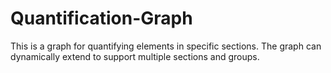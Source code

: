 # Quantification-Graph
This is a graph for quantifying elements in specific sections. The graph can dynamically extend to support multiple sections and groups.
